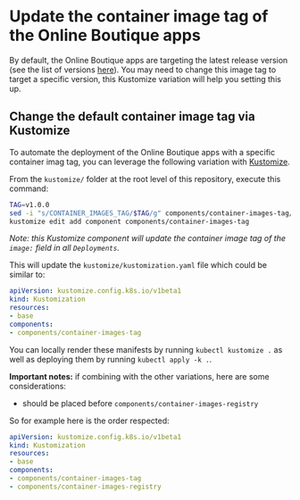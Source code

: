 # Update the container image tag of the Online Boutique apps

By default, the Online Boutique apps are targeting the latest release version (see the list of versions [here](https://github.com/GoogleCloudPlatform/microservices-demo/releases)). You may need to change this image tag to target a specific version, this Kustomize variation will help you setting this up.

## Change the default container image tag via Kustomize

To automate the deployment of the Online Boutique apps with a specific container imag tag, you can leverage the following variation with [Kustomize](../..).

From the `kustomize/` folder at the root level of this repository, execute this command:
```bash
TAG=v1.0.0
sed -i "s/CONTAINER_IMAGES_TAG/$TAG/g" components/container-images-tag/kustomization.yaml
kustomize edit add component components/container-images-tag
```
_Note: this Kustomize component will update the container image tag of the `image:` field in all `Deployments`._

This will update the `kustomize/kustomization.yaml` file which could be similar to:
```yaml
apiVersion: kustomize.config.k8s.io/v1beta1
kind: Kustomization
resources:
- base
components:
- components/container-images-tag
```

You can locally render these manifests by running `kubectl kustomize .` as well as deploying them by running `kubectl apply -k .`.

**Important notes:** if combining with the other variations, here are some considerations:
- should be placed before `components/container-images-registry`

So for example here is the order respected:
```yaml
apiVersion: kustomize.config.k8s.io/v1beta1
kind: Kustomization
resources:
- base
components:
- components/container-images-tag
- components/container-images-registry
```